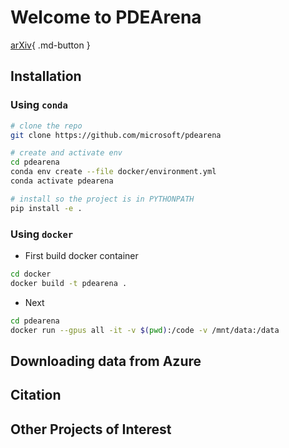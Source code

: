 # Welcome to PDEArena

[arXiv](https://arxiv.org/abs/2209.15616){ .md-button }

## Installation

### Using `conda`

```bash
# clone the repo
git clone https://github.com/microsoft/pdearena

# create and activate env
cd pdearena
conda env create --file docker/environment.yml
conda activate pdearena

# install so the project is in PYTHONPATH
pip install -e .
```

### Using `docker`

- First build docker container
```bash
cd docker
docker build -t pdearena .
```

- Next 
```bash
cd pdearena
docker run --gpus all -it -v $(pwd):/code -v /mnt/data:/data
```

## Downloading data from Azure

## Citation

## Other Projects of Interest